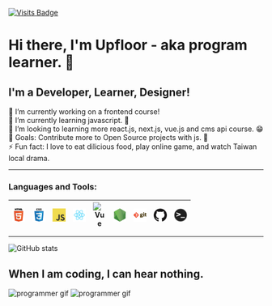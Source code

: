 [![Visits Badge](https://badges.pufler.dev/commits/yearly/Ponpon55837)](https://badges.pufler.dev)

# Hi there, I'm Upfloor - aka program learner. 👋

## I'm a Developer, Learner, Designer!

🔭 I’m currently working on a frontend course!<br />
🌱 I’m currently learning javascript. 🤣 <br />
👯 I’m looking to learning more react.js, next.js, vue.js and cms api course. 😁 <br />
🥅 Goals: Contribute more to Open Source projects with js. 💖 <br />
⚡ Fun fact: I love to eat dilicious food, play online game, and watch Taiwan local drama.

---

### Languages and Tools:

| <img align="left" alt="HTML5" width="26px" src="https://raw.githubusercontent.com/github/explore/80688e429a7d4ef2fca1e82350fe8e3517d3494d/topics/html/html.png" /> | <img align="left" alt="CSS3" width="26px" src="https://raw.githubusercontent.com/github/explore/80688e429a7d4ef2fca1e82350fe8e3517d3494d/topics/css/css.png" /> | <img align="left" alt="JavaScript" width="26px" src="https://raw.githubusercontent.com/github/explore/80688e429a7d4ef2fca1e82350fe8e3517d3494d/topics/javascript/javascript.png" /> | <img align="left" alt="React" width="26px" src="https://raw.githubusercontent.com/github/explore/80688e429a7d4ef2fca1e82350fe8e3517d3494d/topics/react/react.png" /> | <img align="left" alt="Vue" width="26px" src="https://upload.wikimedia.org/wikipedia/commons/9/95/Vue.js_Logo_2.svg" /> | <img align="left" alt="Node.js" width="26px" src="https://raw.githubusercontent.com/github/explore/80688e429a7d4ef2fca1e82350fe8e3517d3494d/topics/nodejs/nodejs.png" /> | <img align="left" alt="Git" width="26px" src="https://raw.githubusercontent.com/github/explore/80688e429a7d4ef2fca1e82350fe8e3517d3494d/topics/git/git.png" /> | <img align="left" alt="GitHub" width="26px" src="https://raw.githubusercontent.com/github/explore/78df643247d429f6cc873026c0622819ad797942/topics/github/github.png" /> | <img align="left" alt="HTML5" width="26px" src="https://raw.githubusercontent.com/github/explore/80688e429a7d4ef2fca1e82350fe8e3517d3494d/topics/terminal/terminal.png" /> |
|-----|-----|-----|-----|-----|-----|-----|-----|-----|

---

![GitHub stats](https://github-readme-stats.vercel.app/api?username=Ponpon55837&show_icons=true)  

## When I am coding, I can hear nothing.

![programmer gif](https://thumbs.gfycat.com/KnobbyJoyfulDeermouse-size_restricted.gif)
![programmer gif](https://media4.giphy.com/media/13HgwGsXF0aiGY/giphy.gif)
